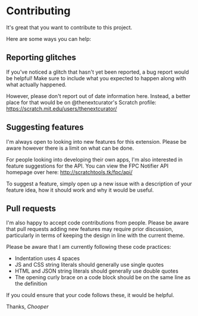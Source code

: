 # Contributing
It's great that you want to contribute to this project.

Here are some ways you can help:

## Reporting glitches
If you've noticed a glitch that hasn't yet been reported, a bug report would be
helpful! Make sure to include what you expected to happen along with what
actually happened.

However, please don't report out of date information here. Instead, a better
place for that would be on @thenextcurator's Scratch profile:
https://scratch.mit.edu/users/thenextcurator/

## Suggesting features
I'm always open to looking into new features for this extension. Please be aware
however there is a limit on what can be done.

For people looking into developing their own apps, I'm also interested in
feature suggestions for the API. You can view the FPC Notifier API homepage over
here:
http://scratchtools.tk/fpc/api/

To suggest a feature, simply open up a new issue with a description of your
feature idea, how it should work and why it would be useful.

## Pull requests
I'm also happy to accept code contributions from people. Please be aware that
pull requests adding new features may require prior discussion, particularly in
terms of keeping the design in line with the current theme.

Please be aware that I am currently following these code practices:
- Indentation uses 4 spaces
- JS and CSS string literals should generally use single quotes 
- HTML and JSON string literals should generally use double quotes
- The opening curly brace on a code block should be on the same line as the
  definition

If you could ensure that your code follows these, it would be helpful.

Thanks,
*Chooper*